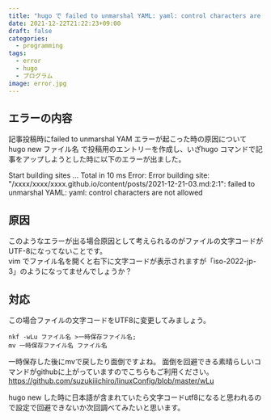 ```yaml
---
title: "hugo で failed to unmarshal YAML: yaml: control characters are not allowed エラー"
date: 2021-12-22T21:22:23+09:00
draft: false
categories:
  - programming
tags:
  - error 
  - hugo
  - プログラム
image: error.jpg
---
```

## エラーの内容  
記事投稿時にfailed to unmarshal YAM エラーが起こった時の原因について  
hugo new ファイル名 で投稿用のエントリーを作成し、いざhugo コマンドで記事をアップしようとした時に以下のエラーが出ました。  

Start building sites … 
Total in 10 ms
Error: Error building site: "/xxxx/xxxx/xxxx.github.io/content/posts/2021-12-21-03.md:2:1": failed to unmarshal YAML: yaml: control characters are not allowed

## 原因  
このようなエラーが出る場合原因として考えられるのがファイルの文字コードがUTF-8になってないことです。  
vim でファイル名を開くと右下に文字コードが表示されますが「iso-2022-jp-3」のようになってませんでしょうか？  

## 対応  
この場合ファイルの文字コードをUTF8に変更してみましょう。  

```
nkf -wLu ファイル名 >一時保存ファイル名;
mv 一時保存ファイル名 ファイル名
```
一時保存した後にmvで戻したり面倒ですよね。
面倒を回避できる素晴らしいコマンドがgithubに上がっていますのでこちらもご利用ください。  
https://github.com/suzukiiichiro/linuxConfig/blob/master/wLu

hugo new した時に日本語が含まれていたら文字コードutf8になると思われるので設定で回避できないか次回調べてみたいと思います。  

